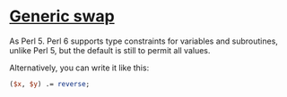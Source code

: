 [1]: https://rosettacode.org/wiki/Generic_swap

# [Generic swap][1]

As Perl 5. Perl 6 supports type constraints for variables and subroutines, unlike Perl 5, but the default is still to permit all values.



Alternatively, you can write it like this:

```perl
($x, $y) .= reverse;
```